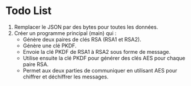 # Todo List

1. Remplacer le JSON par des bytes pour toutes les données.
2. Créer un programme principal (main) qui :
   - Génère deux paires de clés RSA (RSA1 et RSA2).
   - Génère une clé PKDF.
   - Envoie la clé PKDF de RSA1 à RSA2 sous forme de message.
   - Utilise ensuite la clé PKDF pour générer des clés AES pour chaque paire RSA.
   - Permet aux deux parties de communiquer en utilisant AES pour chiffrer et déchiffrer les messages.
